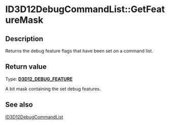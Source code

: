 # ID3D12DebugCommandList::GetFeatureMask

## Description

Returns the debug feature flags that have been set on a command list.

## Return value

Type: **[D3D12_DEBUG_FEATURE](https://learn.microsoft.com/windows/desktop/api/d3d12sdklayers/ne-d3d12sdklayers-d3d12_debug_feature)**

A bit mask containing the set debug features.

## See also

[ID3D12DebugCommandList](https://learn.microsoft.com/windows/desktop/api/d3d12sdklayers/nn-d3d12sdklayers-id3d12debugcommandlist)